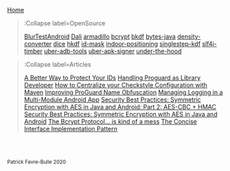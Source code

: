 [Home](/)

> :Collapse label=OpenSource
>
> [BlurTestAndroid](/opensource/BlurTestAndroid)
> [Dali](/opensource/Dali)
> [armadillo](/opensource/armadillo)
> [bcrypt](/opensource/bcrypt)
> [bkdf](/opensource/bkdf)
> [bytes-java](/opensource/bytes-java)
> [density-converter](/opensource/density-converter)
> [dice](/opensource/dice)
> [hkdf](/opensource/hkdf)
> [id-mask](/opensource/id-mask)
> [indoor-positioning](/opensource/indoor-positioning)
> [singlestep-kdf](/opensource/singlestep-kdf)
> [slf4j-timber](/opensource/slf4j-timber)
> [uber-adb-tools](/opensource/uber-adb-tools)
> [uber-apk-signer](/opensource/uber-apk-signer)
> [under-the-hood](/opensource/under-the-hood)


> :Collapse label=Articles
>
> [A Better Way to Protect Your IDs](/articles/A-Better-Way-to-Protect-Your-IDs)
> [Handling Proguard as Library Developer](/articles/Handling-Proguard-as-Library-Developer)
> [How to Centralize your Checkstyle Configuration with Maven](/articles/How-to-Centralize-your-Checkstyle-Configuration-with-Maven)
> [Improving ProGuard Name Obfuscation](/articles/Improving-ProGuard-Name-Obfuscation)
> [Managing Logging in a Multi-Module Android App](/articles/Managing-Logging-in-a-Multi-Module-Android-App)
> [Security Best Practices: Symmetric Encryption with AES in Java and Android: Part 2: AES-CBC + HMAC](/articles/Security-Best-Practices_-Symmetric-Encryption-with-AES-in-Java-and-Android_-Part-2_-AES-CBC-+-HMAC)
> [Security Best Practices: Symmetric Encryption with AES in Java and Android](/articles/Security-Best-Practices_-Symmetric-Encryption-with-AES-in-Java-and-Android)
> [The Bcrypt Protocol… is kind of a mess](/articles/The-Bcrypt-Protocol_-is-kind-of-a-mess)
> [The Concise Interface Implementation Pattern](/articles/The-Concise-Interface-Implementation-Pattern)

<br><br>

<small>Patrick Favre-Bulle 2020</small>
